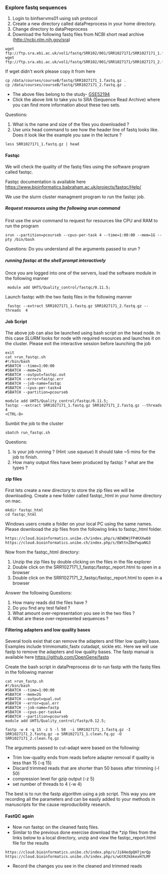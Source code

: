### Explore fastq sequences 

1. Login to binfservms01 using ssh protocol 
2. Create a new directory called dataPreprocess in your home directory. 
3. Change directory to dataPreprocess
4. Download the following fastq files from NCBI short read archive (http://ncbi.nlm.nih.gov/sra)
```
wget  ftp://ftp.sra.ebi.ac.uk/vol1/fastq/SRR102/001/SRR1027171/SRR1027171_1.fastq.gz
wget ftp://ftp.sra.ebi.ac.uk/vol1/fastq/SRR102/001/SRR1027171/SRR1027171_2.fastq.gz
```
If wget didn't work please copy it from here 
```
cp /data/courses/courseB/fastq/SRR1027171_1.fastq.gz .
cp /data/courses/courseB/fastq/SRR1027171_2.fastq.gz .
```
-	The above files belong to the study- [GSE52194](https://www.ncbi.nlm.nih.gov/geo/query/acc.cgi?acc=GSE52194) 
-	 Click the above link to take you to SRA (Sequence Read Archive) where you can find more information about these two sets.

Questions: 
1. What is the name and size of the files you downloaded ?
2. Use unix head command to see how the header line of fastq looks like. Does it look like the example you saw in the lecture ?
```
less SRR1027171_1.fastq.gz | head
```

#### Fastqc 

We will check the quality of the fastq files using the software program called fastqc. 

Fastqc documentation is available here 
https://www.bioinformatics.babraham.ac.uk/projects/fastqc/Help/

We use the slurm cluster managment program to run the fastqc job. 

##### Request resources using the following srun command 

First use the _srun_ command to request for resources like CPU and RAM to run the program 
```
srun --partition=pcourseb --cpus-per-task 4 --time=1:00:00 --mem=1G --pty /bin/bash
```
Questions: 
Do you understand all the arguments passed to _srun_ ? 

##### running fastqc at the shell prompt interactively 
Once you are logged into one of the servers, load the software module in the following manner 

```
 module add UHTS/Quality_control/fastqc/0.11.5;
 ```

 Launch fastqc with the two fastq files in the following manner 

 ```
  fastqc --extract SRR1027171_1.fastq.gz SRR1027171_2.fastq.gz --threads  4
  ```

#### Job Script 
The above job can also be launched using bash script on the head node. In this case _SLURM_ looks for node with required resources and launches it on the cluster. 
Please exit the interactive session before launching the job

```
exit
cat >run_fastqc.sh 
#!/bin/bash
#SBATCH --time=1:00:00
#SBATCH --mem=2G
#SBATCH --output=fastqc.out
#SBATCH --error=fastqc.err
#SBATCH --job-name=fastqc
#SBATCH --cpus-per-task=4
#SBATCH --partition=pcourseb

module add UHTS/Quality_control/fastqc/0.11.5;
fastqc --extract SRR1027171_1.fastq.gz SRR1027171_2.fastq.gz --threads  4 
<CTRL-D>
```
Sumbit the job to the cluster 

```
sbatch run_fastqc.sh 
```
Questions: 
1. Is your job running ? (Hint :use _squeue_)
It should take ~5 mins for the job to finish. 
2. How many output files have been produced by fastqc ? what are the types ?

#### zip files 

First lets create a new directory to store the zip files we will be downloading. Create a new folder called fastqc_html in your home directory on mac. 

```
mkdir fastqc_html 
cd fastqc_html 
```
Windows users create a folder on your local PC using the same names.
Please downlooad the zip files from the following links to fastqc_html folder. 
```
https://cloud.bioinformatics.unibe.ch/index.php/s/AEWDWjFP4KXXw68
https://cloud.bioinformatics.unibe.ch/index.php/s/EWttnZDeFwpaNG3
```

Now from the fastqc_html directory:
1. Unzip the zip files by double clicking on the files in the file explorer
2. Double click on the SRR1027171_1_fastqc/fastqc_report.html to open in a browser
3. Double click on the SRR1027171_2_fastqc/fastqc_report.html to open in a browser

Answer the following Questions: 
1. How many reads did the files have ? 
2. Do you find any test failed ? 
3. What amount over-representation you see in the two files ?
4. What are these over-represented sequences ?

#### Filtering adapters and low quality bases
Several tools exist that can remove the adapters and filter low quality base. Examples include trimmomatic,fastx cutadapt, sickle etc. Here we will use fastp to remove the adapters and low quality bases. The fastp manual is available here 
https://github.com/OpenGene/fastp

Create the bash script in dataPreprocess dir to run fastp with the fastq files in the following manner 

```
cat >run_fastp.sh 
#!/bin/bash
#SBATCH --time=1:00:00
#SBATCH --mem=2G
#SBATCH --output=qual.out
#SBATCH --error=qual.err
#SBATCH --job-name=fastp
#SBATCH --cpus-per-task=4
#SBATCH --partition=pcourseb
module add UHTS/Quality_control/fastp/0.12.5;

fastp -w 4 -q 15 -z 5 -l 50  -i SRR1027171_1.fastq.gz -I SRR1027171_2.fastq.gz -o SRR1027171_1.clean.fq.gz -O SRR1027171_2.clean.fq.gz
```


The arguments passed to cut-adapt were based on the following:  
- Trim low-quality ends from reads before adapter removal if quality is less than 15 (-q 15)
- Discard trimmed reads that are shorter than 50 bases after trimming (-l 50)
- compression level for gzip output (-z 5)
- set number of threads to 4 (-w 4) 

The best is to run the fastp algorithm using a job script. This way you are recording all the parameters and can be easily added to your methods in manuscripts for the cause reproducibility research. 

#### FastQC again 
- Now run fastqc on the cleaned fastq files. 
- Similar to the previous done exercise download the *zip files from the links below to a local directory, unzip and view the fastqc_report.html file for the results
```
https://cloud.bioinformatics.unibe.ch/index.php/s/Ji6HedpQH7jmrQp
https://cloud.bioinformatics.unibe.ch/index.php/s/wGtR2kbkexH7LMF
```
- Record the changes you see in the cleaned and trimmed reads




